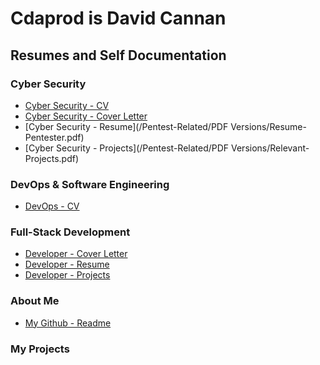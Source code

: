 # Cdaprod is David Cannan
## Resumes and Self Documentation

### Cyber Security
- [Cyber Security - CV](/Pentest-Related/Markdown-Versions/CV.md)
- [Cyber Security - Cover Letter](/resumes/Pentest-Related/Markdown-Versions/coverletter.md)
- [Cyber Security - Resume](/Pentest-Related/PDF Versions/Resume-Pentester.pdf)
- [Cyber Security - Projects](/Pentest-Related/PDF Versions/Relevant-Projects.pdf)

### DevOps & Software Engineering
- [DevOps - CV](/DevOps-Related/Markdown-Versions/DevOps-CV.md)

### Full-Stack Development
- [Developer - Cover Letter]()
- [Developer - Resume]()
- [Developer - Projects]()

### About Me
- [My Github - Readme](https://github.com/Cdaprod)

### My Projects 